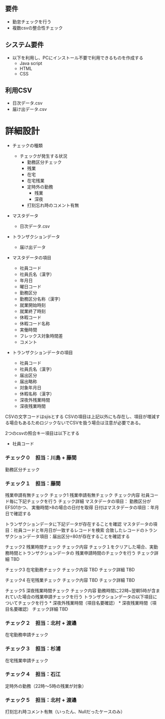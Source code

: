 ## 要件

* 勤怠チェックを行う
* 複数csvの整合性チェック

## システム要件

* 以下を利用し、PCにインストール不要で利用できるものを作成する
    * Java script
    * HTML
    * CSS

## 利用CSV
* 日次データ.csv
* 届け出データ.csv

# 詳細設計

* チェックの種類
    * チェックが発生する状況
        * 勤務区分チェック
        * 残業
        * 在宅
        * 在宅残業
        * 定時外の勤務
            * 残業
            * 深夜
        * 打刻忘れ時のコメント有無

* マスタデータ
    * 日次データ.csv
* トランザクションデータ
    * 届け出データ

* マスタデータの項目
    * 社員コード
    * 社員氏名（漢字）
    * 年月日
    * 曜日コード
    * 勤務区分
    * 勤務区分名称（漢字）
    * 就業開始時刻
    * 就業終了時刻
    * 休暇コード
    * 休暇コード名称
    * 実働時間
    * フレックス対象時間差
    * コメント
* トランザクションデータの項目
    * 社員コード
    * 社員氏名（漢字）
    * 届出区分
    * 届出略称
    * 対象年月日
    * 休暇名称（漢字）
    * 深夜外残業時間
    * 深夜残業時間

CSVの文字コードはsjisとする
CSVの項目は上記以外にも存在し、項目が増減する場合もあるためロジックないでCSVを扱う場合は注意が必要である。

2つのcsvの照合キー項目は以下とする
* 社員コード

### チェック０　担当：川島 + 藤間
勤務区分チェック

### チェック１　担当：藤間
残業申請有無チェック
チェック1
    残業申請有無チェック
チェック内容
    社員コード毎に下記チェックを行う
チェック詳細
    マスタデータの項目：
    勤務区分がEFS01かつ、
    実働時間>8の場合の日付を取得
    日付はマスタデータの項目：年月日で確認する

トランザクションデータに下記データが存在することを確認
マスタデータの項目：社員コードと年月日が一致するレコードを検索
合致したレコードのトランザクションデータ項目：届出区分=80が存在することを確認する

チェック2
    残業時間チェック
チェック内容
    チェック１をクリアした場合、実勤務時間とトランザクションデータの
    残業申請時間のチェックを行う
チェック詳細
    TBD

チェック3
    在宅勤務チェック
チェック内容
    TBD
チェック詳細
    TBD

チェック4
    在宅残業チェック
チェック内容
    TBD
チェック詳細
    TBD

チェック5
    深夜残業時間チェック
チェック内容
    勤務時間に22時~翌朝5時が含まれていた場合の残業申請チェックを行う
    トランザクションデータの以下項目についてチェックを行う
    * 深夜外残業時間（項目名要確認）
    * 深夜残業時間（項目名要確認）
チェック詳細
    TBD




### チェック２　担当：北村 + 渡邉
在宅勤務申請チェック

### チェック３　担当：杉浦
在宅残業申請チェック

### チェック４　担当：石江
定時外の勤務（22時～5時の残業が対象）


### チェック５　担当：北村 + 渡邉
打刻忘れ時コメント有無（いったん、Nullだったケースのみ）